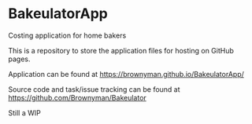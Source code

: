 # BakeulatorApp
Costing application for home bakers

This is a repository to store the application files for hosting on GitHub pages.

Application can be found at https://brownyman.github.io/BakeulatorApp/

Source code and task/issue tracking can be found at https://github.com/Brownyman/Bakeulator

Still a WIP

